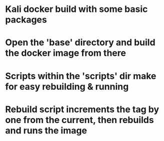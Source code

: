 # Kali docker build with some basic packages
# Open the 'base' directory and build the docker image from there
# Scripts within the 'scripts' dir make for easy rebuilding & running
# Rebuild script increments the tag by one from the current, then rebuilds and runs the image

